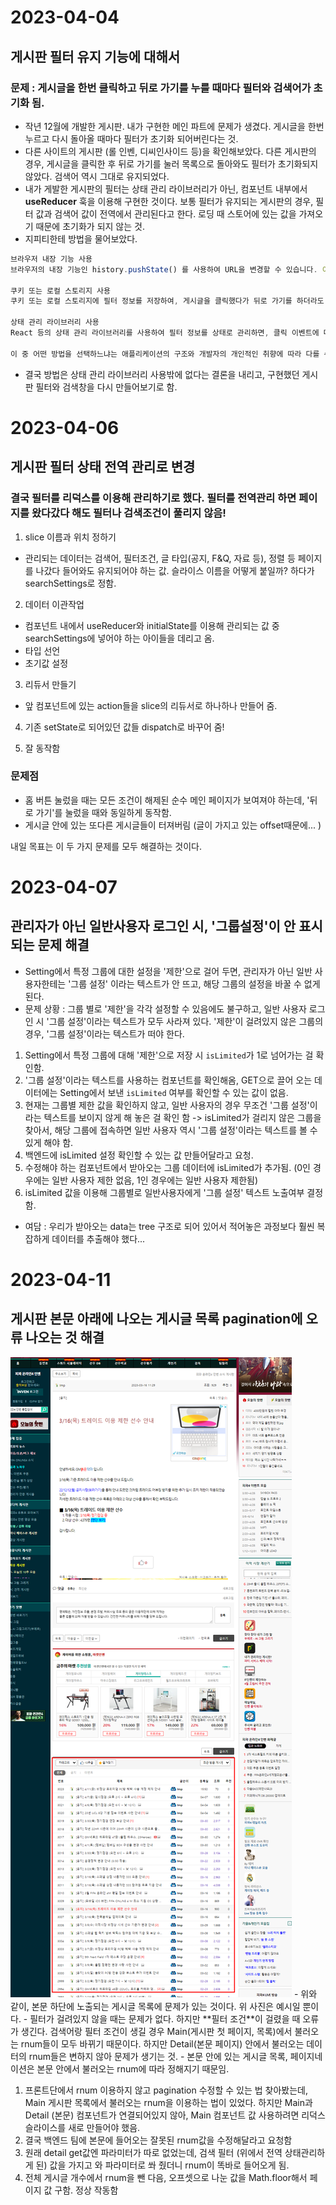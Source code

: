 # 2023-04-04

## 게시판 필터 유지 기능에 대해서
### 문제 : 게시글을 한번 클릭하고 뒤로 가기를 누를 때마다 필터와 검색어가 초기화 됨. 
- 작년 12월에 개발한 게시판. 내가 구현한 메인 파트에 문제가 생겼다. 게시글을 한번 누르고 다시 돌아올 때마다 필터가 초기화 되어버린다는 것.
- 다른 사이트의 게시판 (롤 인벤, 디씨인사이드 등)을 확인해보았다. 다른 게시판의 경우, 게시글을 클릭한 후 뒤로 가기를 눌러 목록으로 돌아와도 필터가 초기화되지 않았다. 검색어 역시 그대로 유지되었다.
- 내가 게발한 게시판의 필터는 상태 관리 라이브러리가 아닌, 컴포넌트 내부에서 **useReducer** 훅을 이용해 구현한 것이다. 보통 필터가 유지되는 게시판의 경우, 필터 값과 검색어 값이 전역에서 관리된다고 한다. 로딩 때 스토어에 있는 값을 가져오기 때문에 초기화가 되지 않는 것.
- 지피티한테 방법을 물어보았다.
```js
브라우저 내장 기능 사용
브라우저의 내장 기능인 history.pushState() 를 사용하여 URL을 변경할 수 있습니다. 이를 이용하면 뒤로 가기를 했을 때도 이전 상태를 유지할 수 있습니다. 예를 들어, 게시글을 클릭했을 때 필터 정보와 함께 URL을 변경하여 이를 유지할 수 있습니다.

쿠키 또는 로컬 스토리지 사용
쿠키 또는 로컬 스토리지에 필터 정보를 저장하여, 게시글을 클릭했다가 뒤로 가기를 하더라도 정보를 유지할 수 있습니다. 이 방법은 브라우저가 닫히거나, 사용자가 직접 삭제하지 않는 이상 정보가 계속 유지됩니다.

상태 관리 라이브러리 사용
React 등의 상태 관리 라이브러리를 사용하여 필터 정보를 상태로 관리하면, 클릭 이벤트에 따라 상태를 업데이트하고 이를 유지할 수 있습니다. 이 방법은 상태 관리 라이브러리를 사용하는 애플리케이션에서 일반적으로 사용됩니다.

이 중 어떤 방법을 선택하느냐는 애플리케이션의 구조와 개발자의 개인적인 취향에 따라 다를 수 있습니다.
```
- 결국 방법은 상태 관리 라이브러리 사용밖에 없다는 결론을 내리고, 구현했던 게시판 필터와 검색창을 다시 만들어보기로 함.

# 2023-04-06
## 게시판 필터 상태 전역 관리로 변경 
### 결국 필터를 리덕스를 이용해 관리하기로 했다. 필터를 전역관리 하면 페이지를 왔다갔다 해도 필터나 검색조건이 풀리지 않음! 
1. slice 이름과 위치 정하기 
- 관리되는 데이터는 검색어, 필터조건, 글 타입(공지, F&Q, 자료 등), 정렬 등 페이지를 나갔다 들어와도 유지되어야 하는 값. 슬라이스 이름을 어떻게 붙일까? 하다가 searchSettings로 정함. 

2. 데이터 이관작업
- 컴포넌트 내에서 useReducer와 initialState를 이용해 관리되는 값 중 searchSettings에 넣어야 하는 아이들을 데리고 옴.
- 타입 선언 
- 초기값 설정


3. 리듀서 만들기
- 앞 컴포넌트에 있는 action들을 slice의 리듀서로 하나하나 만들어 줌.

4. 기존 setState로 되어있던 값들 dispatch로 바꾸어 줌!

5. 잘 동작함

### 문제점

- 홈 버튼 눌렀을 때는 모든 조건이 해제된 순수 메인 페이지가 보여져야 하는데, '뒤로 가기'를 눌렀을 때와 동일하게 동작함. 
- 게시글 안에 있는 또다른 게시글들이 터져버림 (글이 가지고 있는 offset때문에... )

내일 목표는 이 두 가지 문제를 모두 해결하는 것이다.


# 2023-04-07 
## 관리자가 아닌 일반사용자 로그인 시, '그룹설정'이 안 표시되는 문제 해결
- Setting에서 특정 그룹에 대한 설정을 '제한'으로 걸어 두면, 관리자가 아닌 일반 사용자한테는 '그룹 설정' 이라는 텍스트가 안 뜨고, 해당 그룹의 설정을 바꿀 수 없게 된다.
- 문제 상황 : 그룹 별로 '제한'을 각각 설정할 수 있음에도 불구하고, 일반 사용자 로그인 시 '그룹 설정'이라는 텍스트가 모두 사라져 있다. '제한'이 걸려있지 않은 그룹의 경우, '그룹 설정'이라는 텍스트가 떠야 한다.

1) Setting에서 특정 그룹에 대해 '제한'으로 저장 시 `isLimited`가 1로 넘어가는 걸 확인함.
2) '그룹 설정'이라는 텍스트를 사용하는 컴포넌트를 확인해옴, GET으로 끌어 오는 데이터에는 Setting에서 보낸 `isLimited` 여부를 확인할 수 있는 값이 없음.
3) 현재는 그룹별 제한 값을 확인하지 않고, 일반 사용자의 경우 무조건 '그룹 설정'이라는 텍스트를 보이지 않게 해 놓은 걸 확인 함 -> isLimited가 걸리지 않은 그룹을 찾아서, 해당 그룹에 접속하면 일반 사용자 역시 '그룹 설정'이라는 텍스트를 볼 수 있게 해야 함.
4) 백엔드에 isLimited 설정 확인할 수 있는 값 만들어달라고 요청. 
5) 수정해야 하는 컴포넌트에서 받아오는 그룹 데이터에 isLimited가 추가됨. (0인 경우에는 일반 사용자 제한 없음, 1인 경우에는 일반 사용자 제한됨)
6) isLimited 값을 이용해 그룹별로 일반사용자에게 '그룹 설정' 텍스트 노출여부 결정함. 

- 여담 : 우리가 받아오는 data는 tree 구조로 되어 있어서 적어놓은 과정보다 훨씬 복잡하게 데이터를 추출해야 했다...

# 2023-04-11
## 게시판 본문 아래에 나오는 게시글 목록 pagination에 오류 나오는 것 해결
<img src="https://github.com/Anne-Hyeyeon/mystorage/blob/main/20230411_182847.png?raw=true" />
- 위와 같이, 본문 하단에 노출되는 게시글 목록에 문제가 있는 것이다. 위 사진은 예시일 뿐이다.
- 필터가 걸려있지 않을 때는 문제가 없다. 하지만 **필터 조건**이 걸렸을 때 오류가 생긴다. 검색어랑 필터 조건이 생길 경우 Main(게시판 첫 페이지, 목록)에서 불러오는 rnum들이 모두 바뀌기 때문이다. 하지만 Detail(본문 페이지) 안에서 불러오는 데이터의 rnum들은 변하지 않아 문제가 생기는 것.
- 본문 안에 있는 게시글 목록, 페이지네이션은 본문 안에서 불러오는 rnum에 따라 정해지기 때문임.
 
 1) 프론트단에서 rnum 이용하지 않고 pagination 수정할 수 있는 법 찾아봤는데, Main 게시판 목록에서 불러오는 rnum을 이용하는 법이 있었다. 하지만 Main과 Detail (본문) 컴포넌트가 연결되어있지 않아, Main 컴포넌트 값 사용하려면 리덕스 슬라이스를 새로 만들어야 했음.
 2) 결국 백엔드 팀에 본문에 들어오는 잘못된 rnum값을 수정해달라고 요청함
 3) 원래 detail get값엔 파라미터가 따로 없었는데, 검색 필터 (위에서 전역 상태관리하게 된) 값을 가지고 와 파라미터로 쏴 줬더니 rnum이 똑바로 들어오게 됨.
 4) 전체 게시글 개수에서 rnum을 뺀 다음, 오프셋으로 나눈 값을 Math.floor해서 페이지 값 구함. 정상 작동함
      
